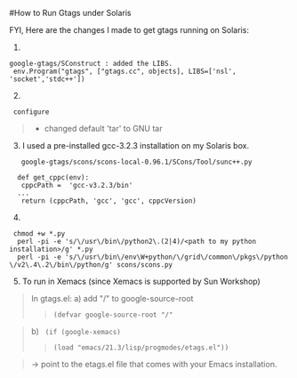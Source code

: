 #How to Run Gtags under Solaris

FYI, Here are the changes I made to get gtags running on Solaris:

1)
```
google-gtags/SConstruct : added the LIBS.
 env.Program("gtags", ["gtags.cc", objects], LIBS=['nsl',
'socket','stdc++'])
```

2)
```
 configure
```
> - changed default 'tar' to GNU tar

3)  I used a pre-installed gcc-3.2.3 installation on my Solaris box.
```
   google-gtags/scons/scons-local-0.96.1/SCons/Tool/sunc++.py

  def get_cppc(env):
   cppcPath =  'gcc-v3.2.3/bin'
  ...
   return (cppcPath, 'gcc', 'gcc', cppcVersion)
```

4)
```
 chmod +w *.py
  perl -pi -e 's/\/usr\/bin\/python2\.(2|4)/<path to my python
installation>/g' *.py
  perl -pi -e 's/\/usr\/bin\/env\W+python/\/grid\/common\/pkgs\/python
\/v2\.4\.2\/bin\/python/g' scons/scons.py
```

5) To run in Xemacs (since Xemacs is supported by Sun Workshop)

> In gtags.el:
> a) add "/"  to google-source-root
> > `(defvar google-source-root "/"`

> b) ` (if (google-xemacs)`
> > `(load "emacs/21.3/lisp/progmodes/etags.el"))`

> -> point to the etags.el file that comes with your Emacs
installation.

